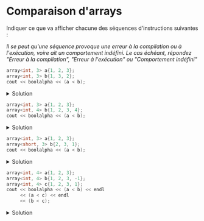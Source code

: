 # Comparaison d'arrays

Indiquer ce que va afficher chacune des séquences d'instructions suivantes :

_Il se peut qu'une séquence provoque une erreur à la compilation ou à l'exécution, voire ait un comportement indéfini. Le cas échéant, répondez "Erreur à la compilation", "Erreur à l'exécution" ou "Comportement indéfini"_

~~~cpp
array<int, 3> a{1, 2, 3};
array<int, 3> b{1, 3, 2};
cout << boolalpha << (a < b); 
~~~
<details>
<summary>Solution</summary>

~~~
true
~~~
</details>


~~~cpp
array<int, 3> a{1, 2, 3};
array<int, 4> b{1, 2, 3, 4};
cout << boolalpha << (a < b); 
~~~
<details>
<summary>Solution</summary>

Erreur à la compilation. Les 2 arrays à comparer doivent être de même longueur.
~~~
error: invalid operands to binary expression ('array<int, 3>' and 'array<int, 4>')
~~~
</details>

~~~cpp
array<int, 3> a{1, 2, 3};
array<short, 3> b{2, 3, 1};
cout << boolalpha << (a < b);
~~~
<details>
<summary>Solution</summary>

Erreur à la compilation. Les 2 arrays à comparer doivent être de même type.
~~~
error: invalid operands to binary expression ('array<int, 3>' and 'array<short, 3>')
~~~
</details>

~~~cpp
array<int, 4> a{1, 2, 3};
array<int, 4> b{1, 2, 3, -1};
array<int, 4> c{1, 2, 3, 1};
cout << boolalpha << (a < b) << endl 
     << (a < c) << endl
     << (b < c);
~~~
<details>
<summary>Solution</summary>

~~~
false true true
~~~

l'array a contient `1 2 3 0`
</details>
